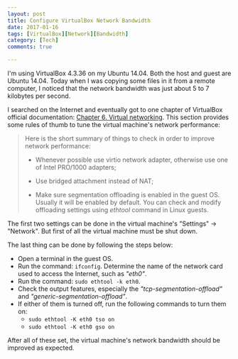 ```yaml
---
layout: post
title: Configure VirtualBox Network Bandwidth
date: 2017-01-16
tags: [VirtualBox][Network][Bandwidth]
category: [Tech]
comments: true

---
```


I'm using VirtualBox 4.3.36 on my Ubuntu 14.04. Both the host and guest are Ubuntu 14.04. Today when I was copying some files in it from a remote computer, I noticed that the network bandwidth was just about 5 to 7 kilobytes per second.

I searched on the Internet and eventually got to one chapter of VirtualBox official documentation: [Chapter 6. Virtual networking](https://www.virtualbox.org/manual/ch06.html#network_performance). This section provides some rules of thumb to tune the virtual machine's network performance:

> Here is the short summary of things to check in order to improve network performance:
>
> * Whenever possible use virtio network adapter, otherwise use one of Intel PRO/1000 adapters;
>
> * Use bridged attachment instead of NAT;
>
> * Make sure segmentation offloading is enabled in the guest OS. Usually it will be enabled by default. You can check and modify offloading settings using _ethtool_ command in Linux guests.

The first two settings can be done in the virtual machine's "Settings" -> "Network". But first of all the virtual machine must be shut down.

The last thing can be done by following the steps below:

* Open a terminal in the guest OS.
* Run the command: ```ifconfig```. Determine the name of the network card used to access the Internet, such as _"eth0"_.
* Run the command: ```sudo ethtool -k eth0```.
* Check the output features, especially the _"tcp-segmentation-offload"_ and _"generic-segmentation-offload"_.
* If either of them is turned off, run the following commands to turn them on:
  * ```sudo ethtool -K eth0 tso on```
  * ```sudo ethtool -K eth0 gso on```

After all of these set, the virtual machine's network bandwidth should be improved as expected.
